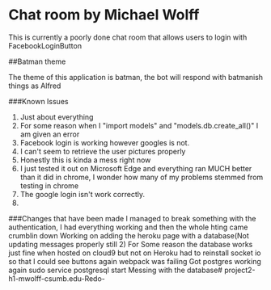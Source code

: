 # Chat room by Michael Wolff

This is currently a poorly done chat room that allows users to login with FacebookLoginButton

##Batman theme

The theme of this application is batman, the bot will respond with batmanish things as Alfred

###Known Issues

1. Just about everything
2. For some reason when I "import models" and "models.db.create_all()" I am given an error
3. Facebook login is working however googles is not.
4. I can't seem to retrieve the user pictures properly
5. Honestly this is kinda a mess right now
6. I just tested it out on Microsoft Edge and everything ran MUCH better than it did in chrome, I wonder how many of my problems stemmed from testing in chrome
7. The google login isn't work correctly.
8. 


###Changes that have been made
I managed to break something with the authentication, I had everything working and then the whole hting came crumblin down
Working on adding the heroku page with a database(Not updating messages properly still 2)
For Some reason the database works just fine when hosted on cloud9 but not on Heroku
had to reinstall socket io so that I could see buttons again webpack was failing
Got postgres working again
sudo service postgresql start
Messing with the database# project2-h1-mwolff-csumb.edu-Redo-
